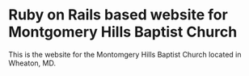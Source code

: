 # Ruby on Rails based website for Montgomery Hills Baptist Church

This is the website for the Montomgery Hills Baptist Church
located in Wheaton, MD.
